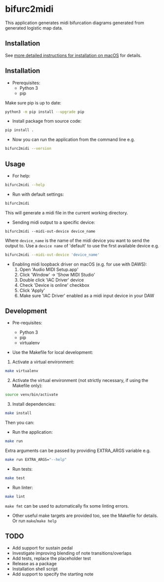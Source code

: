# bifurc2midi

This application generates midi bifurcation diagrams generated from generated logistic map data.

## Installation

See [more detailed instructions for installation on macOS](docs/MACOS.md) for details.

## Installation

- Prerequisites:
    - Python 3
    - pip

Make sure pip is up to date:
```bash
python3 -m pip install --upgrade pip
```

- Install package from source code:
```bash
pip install .
```

- Now you can run the application from the command line e.g.
```bash
bifurc2midi --version
```
## Usage

- For help:
```bash
bifurc2midi --help
```

- Run with default settings:
```bash
bifurc2midi
```
This will generate a midi file in the current working directory.

- Sending midi output to a specific device:

```
bifurc2midi --midi-out-device device_name
```

Where `device_name` is the name of the midi device you want to send the output to. Use a `device name` of 'default' to use the first available device e.g.

```bash
bifurc2midi --midi-out-device 'device_name'
```

- Enabling midi loopback driver on macOS (e.g. for use with DAWS):
    1. Open 'Audio MIDI Setup.app'
    2. Click 'Window' -> 'Show MIDI Studio'
    3. Double click 'IAC Driver' device
    4. Check 'Device is online' checkbox
    5. Click 'Apply'
    6. Make sure 'IAC Driver' enabled as a midi input device in your DAW

## Development

- Pre-requisites:
    - Python 3
    - pip
    - virtualenv

- Use the Makefile for local development:

1. Activate a virtual environment:
```bash
make virtualenv
```

2. Activate the virtual environment (not strictly necessary, if using the Makefile only):
```bash
source venv/bin/activate
```

3. Install dependencies:
```bash
make install
```

Then you can:

- Run the application:
```bash
make run
```
Extra arguments can be passed by providing EXTRA_ARGS variable e.g.
```bash
make run EXTRA_ARGS="--help"
```

- Run tests:
```bash
make test
```

- Run linter:
```bash
make lint
```
`make fmt` can be used to automatically fix some linting errors.

- Other useful make targets are provided too, see the Makefile for details. Or run `make`/`make help`

## TODO

- Add support for sustain pedal
- Investigate improving blending of note transitions/overlaps
- Add tests, replace the placeholder test
- Release as a package
- Installation shell script
- Add support to specify the starting note
